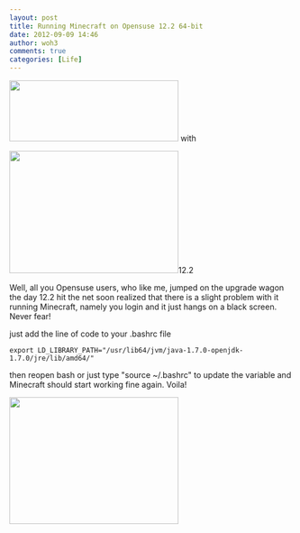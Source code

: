 ```yaml
---
layout: post
title: Running Minecraft on Opensuse 12.2 64-bit
date: 2012-09-09 14:46
author: woh3
comments: true
categories: [Life]
---
```

<a href="http://woh3blog.files.wordpress.com/2012/09/anm_minecraft_header.png"><img class="alignnone size-medium wp-image-773" title="anm_minecraft_header" src="http://woh3blog.files.wordpress.com/2012/09/anm_minecraft_header.png?w=300" alt="" width="300" height="108" /></a> with

<a href="http://woh3blog.files.wordpress.com/2012/09/169958-opensuse_chameleon_7_original.jpg"><img class="alignnone size-medium wp-image-774" title="169958-opensuse_chameleon_7_original" src="http://woh3blog.files.wordpress.com/2012/09/169958-opensuse_chameleon_7_original.jpg?w=300" alt="" width="300" height="217" /></a>12.2

Well, all you Opensuse users, who like me, jumped on the upgrade wagon the day 12.2 hit the net soon realized that there is a slight problem with it running Minecraft, namely you login and it just hangs on a black screen. Never fear!

just add the line of code to your .bashrc file
<pre><code>export LD_LIBRARY_PATH="/usr/lib64/jvm/java-1.7.0-openjdk-1.7.0/jre/lib/amd64/"</code></pre>
then reopen bash or just type "source ~/.bashrc" to update the variable and Minecraft should start working fine again. Voila!

<a href="http://woh3blog.files.wordpress.com/2012/09/minecraft-screen.png"><img class="alignnone size-medium wp-image-775" title="minecraft-screen" src="http://woh3blog.files.wordpress.com/2012/09/minecraft-screen.png?w=300" alt="" width="300" height="225" /></a>
